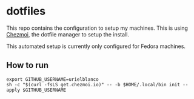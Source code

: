 # dotfiles

This repo contains the configuration to setup my machines. This is using [Chezmoi](https://chezmoi.io), the dotfile manager to setup the install.

This automated setup is currently only configured for Fedora machines.

## How to run

```shell
export GITHUB_USERNAME=urielblanco
sh -c "$(curl -fsLS get.chezmoi.io)" -- -b $HOME/.local/bin init --apply $GITHUB_USERNAME
```